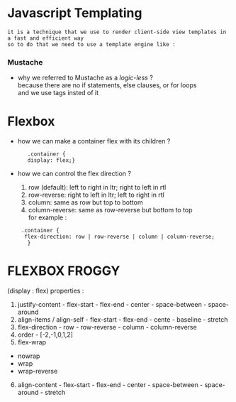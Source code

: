 # Javascript Templating
    it is a technique that we use to render client-side view templates in a fast and efficient way  
    so to do that we need to use a template engine like :  

 ###  Mustache 
  - why we referred to Mustache as a _logic-less_ ?  
    because there are no if statements, else clauses, or for loops  
    and we use tags insted of it 


#  Flexbox
   - how we can make a container flex with its children ?  
    
     ``` 
        .container {
        display: flex;} 

     ```

   - how we can control the flex direction ? 
     1. row (default): left to right in ltr; right to left in rtl  
     2. row-reverse: right to left in ltr; left to right in rtl  
     3. column: same as row but top to bottom  
     4. column-reverse: same as row-reverse but bottom to top     
     for example :  

     ``` 
      .container {
       flex-direction: row | row-reverse | column | column-reverse;
        }

     ```

# FLEXBOX FROGGY
   (display : flex) properties :
  1. justify-content 
    - flex-start
    - flex-end
    - center
    - space-between
    - space-around
  2. align-items / align-self
    - flex-start
    - flex-end
    - cente
    - baseline
    - stretch
  3. flex-direction
    - row
    - row-reverse
    - column 
    - column-reverse 
  4. order 
    - [-2,-1,0,1,2] 
  5. flex-wrap
   - nowrap
   - wrap
   - wrap-reverse
  6. align-content
    - flex-start
    - flex-end
    - center
    - space-between
    - space-around
    - stretch 



